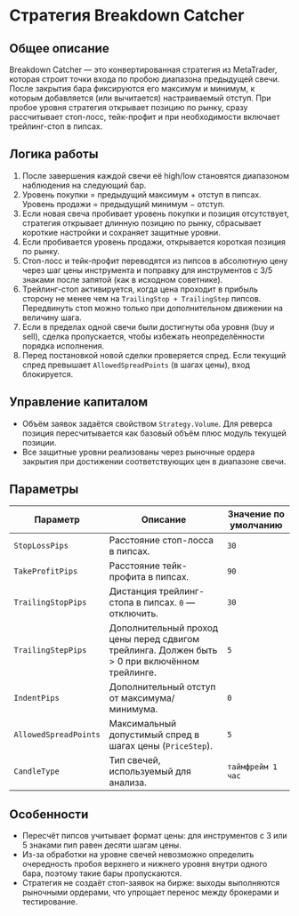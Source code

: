 # Стратегия Breakdown Catcher

## Общее описание
Breakdown Catcher — это конвертированная стратегия из MetaTrader, которая строит точки входа по пробою диапазона предыдущей свечи. После закрытия бара фиксируются его максимум и минимум, к которым добавляется (или вычитается) настраиваемый отступ. При пробое уровня стратегия открывает позицию по рынку, сразу рассчитывает стоп-лосс, тейк-профит и при необходимости включает трейлинг-стоп в пипсах.

## Логика работы
1. После завершения каждой свечи её high/low становятся диапазоном наблюдения на следующий бар.
2. Уровень покупки = предыдущий максимум + отступ в пипсах. Уровень продажи = предыдущий минимум − отступ.
3. Если новая свеча пробивает уровень покупки и позиция отсутствует, стратегия открывает длинную позицию по рынку, сбрасывает короткие настройки и сохраняет защитные уровни.
4. Если пробивается уровень продажи, открывается короткая позиция по рынку.
5. Стоп-лосс и тейк-профит переводятся из пипсов в абсолютную цену через шаг цены инструмента и поправку для инструментов с 3/5 знаками после запятой (как в исходном советнике).
6. Трейлинг-стоп активируется, когда цена проходит в прибыль сторону не менее чем на `TrailingStop + TrailingStep` пипсов. Передвинуть стоп можно только при дополнительном движении на величину шага.
7. Если в пределах одной свечи были достигнуты оба уровня (buy и sell), сделка пропускается, чтобы избежать неопределённости порядка исполнения.
8. Перед постановкой новой сделки проверяется спред. Если текущий спред превышает `AllowedSpreadPoints` (в шагах цены), вход блокируется.

## Управление капиталом
* Объём заявок задаётся свойством `Strategy.Volume`. Для реверса позиция пересчитывается как базовый объём плюс модуль текущей позиции.
* Все защитные уровни реализованы через рыночные ордера закрытия при достижении соответствующих цен в диапазоне свечи.

## Параметры
| Параметр | Описание | Значение по умолчанию |
|----------|----------|-----------------------|
| `StopLossPips` | Расстояние стоп-лосса в пипсах. | `30` |
| `TakeProfitPips` | Расстояние тейк-профита в пипсах. | `90` |
| `TrailingStopPips` | Дистанция трейлинг-стопа в пипсах. `0` — отключить. | `30` |
| `TrailingStepPips` | Дополнительный проход цены перед сдвигом трейлинга. Должен быть > 0 при включённом трейлинге. | `5` |
| `IndentPips` | Дополнительный отступ от максимума/минимума. | `0` |
| `AllowedSpreadPoints` | Максимальный допустимый спред в шагах цены (`PriceStep`). | `5` |
| `CandleType` | Тип свечей, используемый для анализа. | `таймфрейм 1 час` |

## Особенности
* Пересчёт пипсов учитывает формат цены: для инструментов с 3 или 5 знаками пип равен десяти шагам цены.
* Из-за обработки на уровне свечей невозможно определить очередность пробоя верхнего и нижнего уровня внутри одного бара, поэтому такие бары пропускаются.
* Стратегия не создаёт стоп-заявок на бирже: выходы выполняются рыночными ордерами, что упрощает перенос между брокерами и тестирование.
